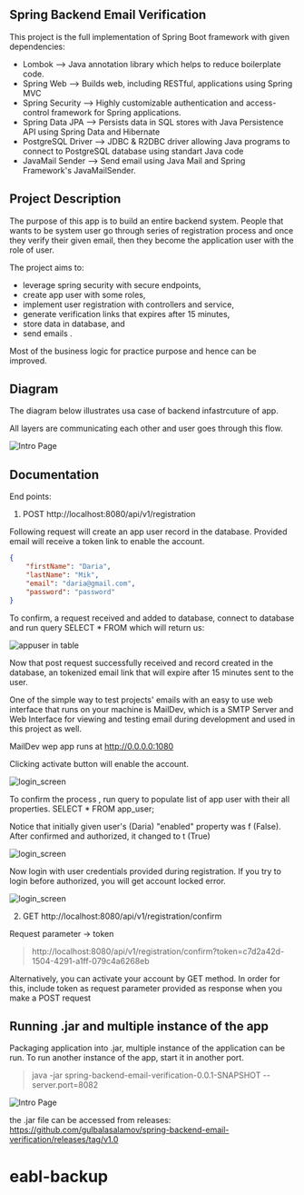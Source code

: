 ## Spring Backend Email Verification 
This project is the full implementation of Spring Boot framework with given dependencies:
- Lombok --> Java annotation library which helps to reduce boilerplate code.
- Spring Web --> Builds web, including RESTful, applications using Spring MVC
- Spring Security --> Highly customizable authentication and access-control framework for Spring applications.
- Spring Data JPA --> Persists data in SQL stores with Java Persistence API using Spring Data and Hibernate
- PostgreSQL Driver --> JDBC & R2DBC driver allowing Java programs to connect to PostgreSQL database using standart Java code
- JavaMail Sender --> Send email using Java Mail and Spring Framework's JavaMailSender.

## Project Description

The purpose of this app is to build an entire backend system. People that wants to be system user go through series of registration process and 
once they verify their given email, then they become the application user with the role of user. 

The project aims to:

- leverage spring security with secure endpoints, 
- create app user with some roles, 
- implement user registration with controllers and service, 
- generate verification links that expires after 15 minutes,
- store data in database, and
- send emails .

Most of the business logic for practice purpose and hence can be improved.  


## Diagram

The diagram below illustrates usa case of backend infastrcuture of app. 

All layers are communicating each other and user goes through this flow. 

![Intro Page](https://github.com/gulbalasalamov/spring-backend-email-verification/blob/master/docs/diagram_login_registration_backend.png)

## Documentation
End points:

1. POST http://localhost:8080/api/v1/registration

Following request will create an app user record in the database. Provided email will receive a token link to enable the account.

```json
{
    "firstName": "Daria",
    "lastName": "Mik",
    "email": "daria@gmail.com",
    "password": "password"
}
```
To confirm, a request received and added to database, connect to database and run query SELECT * FROM which will return us:

 ![appuser in table](https://github.com/gulbalasalamov/spring-backend-email-verification/blob/master/docs/table_app_user_records.png)

Now that post request successfully received and record created in the database, an tokenized email link that will expire after 15 minutes sent to the user.

One of the simple way to test projects' emails with an easy to use web interface that runs on your machine is MailDev, which is a SMTP Server and Web Interface for viewing and testing email during development and used in this project as well. 

MailDev wep app runs  at http://0.0.0.0:1080

Clicking activate button will enable the account.

![login_screen](https://github.com/gulbalasalamov/spring-backend-email-verification/blob/master/docs/login_screen1.png)

To confirm the process , run query to populate list of app user with their all properties. SELECT * FROM app_user;

Notice that initially given user's (Daria) "enabled" property was f (False). After confirmed and authorized, it changed to t (True)

 ![login_screen](https://github.com/gulbalasalamov/spring-backend-email-verification/blob/master/docs/final_table_records.png)
 
 Now login with user credentials provided during registration. If you try to login before authorized, you will get account locked error.

 ![login_screen](https://github.com/gulbalasalamov/spring-backend-email-verification/blob/master/docs/login_screen.png)


2. GET http://localhost:8080/api/v1/registration/confirm

Request parameter -> token

> http://localhost:8080/api/v1/registration/confirm?token=c7d2a42d-1504-4291-a1ff-079c4a6268eb  
  
Alternatively, you can activate your account by GET method. In order for this, include token as request parameter provided as response when you make a POST request 
 
## Running .jar and multiple instance of the app 


Packaging application into .jar, multiple instance of the application can be run. To run another instance of the app, start it in another port. 
  
 > java -jar spring-backend-email-verification-0.0.1-SNAPSHOT --server.port=8082 
 
 ![Intro Page](https://github.com/gulbalasalamov/springboot-web-datajpa-postgresql/blob/master/docs/jar_instances.png)

the .jar file can be accessed from releases: 
https://github.com/gulbalasalamov/spring-backend-email-verification/releases/tag/v1.0


# eabl-backup
